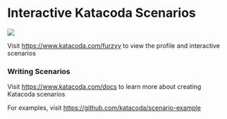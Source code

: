 # Interactive Katacoda Scenarios

[![](http://shields.katacoda.com/katacoda/furzyy/count.svg)](https://www.katacoda.com/furzyy "Get your profile on Katacoda.com")

Visit https://www.katacoda.com/furzyy to view the profile and interactive scenarios

### Writing Scenarios
Visit https://www.katacoda.com/docs to learn more about creating Katacoda scenarios

For examples, visit https://github.com/katacoda/scenario-example
